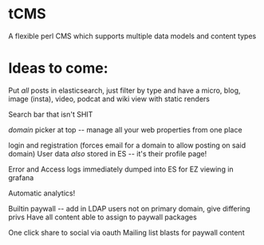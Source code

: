 tCMS
=====

A flexible perl CMS which supports multiple data models and content types

Ideas to come:
======
Put *all* posts in elasticsearch, just filter by type and have a micro, blog, image (insta), video, podcat and wiki view with static renders

Search bar that isn't SHIT

*domain* picker at top -- manage all your web properties from one place

login and registration (forces email for a domain to allow posting on said domain)
User data *also* stored in ES -- it's their profile page!

Error and Access logs immediately dumped into ES for EZ viewing in grafana

Automatic analytics!

Builtin paywall -- add in LDAP users not on primary domain, give differing privs
Have all content able to assign to paywall packages

One click share to social via oauth
Mailing list blasts for paywall content
